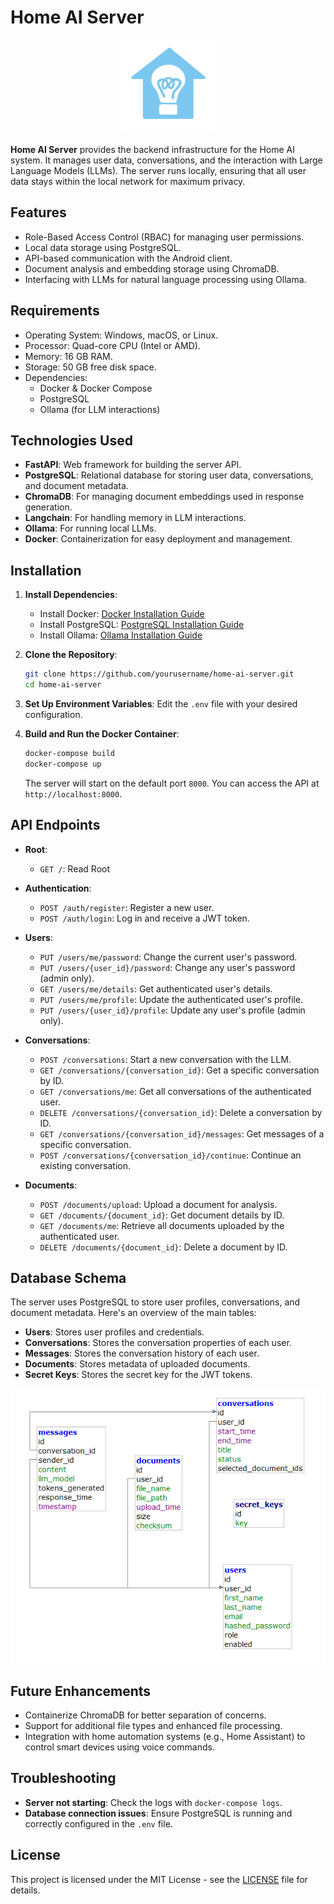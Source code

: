 # Home AI Server

<p align="center">
  <img src="./images/app_logo-cropped.png" alt="app logo" width="150" height="150">
</p>

**Home AI Server** provides the backend infrastructure for the Home AI system. It manages user data, conversations, and the interaction with Large Language Models (LLMs). The server runs locally, ensuring that all user data stays within the local network for maximum privacy.

## Features

- Role-Based Access Control (RBAC) for managing user permissions.
- Local data storage using PostgreSQL.
- API-based communication with the Android client.
- Document analysis and embedding storage using ChromaDB.
- Interfacing with LLMs for natural language processing using Ollama.

## Requirements

- Operating System: Windows, macOS, or Linux.
- Processor: Quad-core CPU (Intel or AMD).
- Memory: 16 GB RAM.
- Storage: 50 GB free disk space.
- Dependencies:
  - Docker & Docker Compose
  - PostgreSQL
  - Ollama (for LLM interactions)

## Technologies Used

- **FastAPI**: Web framework for building the server API.
- **PostgreSQL**: Relational database for storing user data, conversations, and document metadata.
- **ChromaDB**: For managing document embeddings used in response generation.
- **Langchain**: For handling memory in LLM interactions.
- **Ollama**: For running local LLMs.
- **Docker**: Containerization for easy deployment and management.

## Installation

1. **Install Dependencies**:
   - Install Docker: [Docker Installation Guide](https://docs.docker.com/engine/install/)
   - Install PostgreSQL: [PostgreSQL Installation Guide](https://www.postgresql.org/download/)
   - Install Ollama: [Ollama Installation Guide](https://ollama.com/download)

2. **Clone the Repository**:
   ```bash
   git clone https://github.com/yourusername/home-ai-server.git
   cd home-ai-server
   ```

3. **Set Up Environment Variables**:
   Edit the `.env` file with your desired configuration.

4. **Build and Run the Docker Container**:
   ```bash
   docker-compose build
   docker-compose up
   ```

   The server will start on the default port `8000`. You can access the API at `http://localhost:8000`.

## API Endpoints

- **Root**:
  - `GET /`: Read Root

- **Authentication**:
  - `POST /auth/register`: Register a new user.
  - `POST /auth/login`: Log in and receive a JWT token.

- **Users**:
  - `PUT /users/me/password`: Change the current user's password.
  - `PUT /users/{user_id}/password`: Change any user's password (admin only).
  - `GET /users/me/details`: Get authenticated user's details.
  - `PUT /users/me/profile`: Update the authenticated user's profile.
  - `PUT /users/{user_id}/profile`: Update any user's profile (admin only).

- **Conversations**:
  - `POST /conversations`: Start a new conversation with the LLM.
  - `GET /conversations/{conversation_id}`: Get a specific conversation by ID.
  - `GET /conversations/me`: Get all conversations of the authenticated user.
  - `DELETE /conversations/{conversation_id}`: Delete a conversation by ID.
  - `GET /conversations/{conversation_id}/messages`: Get messages of a specific conversation.
  - `POST /conversations/{conversation_id}/continue`: Continue an existing conversation.

- **Documents**:
  - `POST /documents/upload`: Upload a document for analysis.
  - `GET /documents/{document_id}`: Get document details by ID.
  - `GET /documents/me`: Retrieve all documents uploaded by the authenticated user.
  - `DELETE /documents/{document_id}`: Delete a document by ID.

## Database Schema

The server uses PostgreSQL to store user profiles, conversations, and document metadata. Here's an overview of the main tables:

- **Users**: Stores user profiles and credentials.
- **Conversations**: Stores the conversation properties of each user.
- **Messages**: Stores the conversation history of each user.
- **Documents**: Stores metadata of uploaded documents.
- **Secret Keys**: Stores the secret key for the JWT tokens.

<p align="center">
  <img src="./images/database_schema.png" alt="database schema">
</p>

## Future Enhancements

- Containerize ChromaDB for better separation of concerns.
- Support for additional file types and enhanced file processing.
- Integration with home automation systems (e.g., Home Assistant) to control smart devices using voice commands.

## Troubleshooting

- **Server not starting**: Check the logs with `docker-compose logs`.
- **Database connection issues**: Ensure PostgreSQL is running and correctly configured in the `.env` file.

## License

This project is licensed under the MIT License - see the [LICENSE](./LICENSE) file for details.
